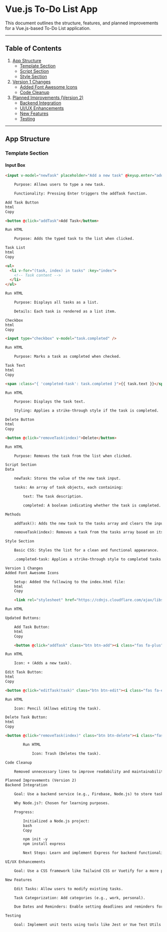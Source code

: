 # Vue.js To-Do List App

This document outlines the structure, features, and planned improvements for a Vue.js-based To-Do List application.

---

## Table of Contents
1. [App Structure](#app-structure)
   - [Template Section](#template-section)
   - [Script Section](#script-section)
   - [Style Section](#style-section)
2. [Version 1 Changes](#version-1-changes)
   - [Added Font Awesome Icons](#added-font-awesome-icons)
   - [Code Cleanup](#code-cleanup)
3. [Planned Improvements (Version 2)](#planned-improvements-version-2)
   - [Backend Integration](#backend-integration)
   - [UI/UX Enhancements](#uiux-enhancements)
   - [New Features](#new-features)
   - [Testing](#testing)

---

## App Structure

### Template Section

#### Input Box
```html
<input v-model="newTask" placeholder="Add a new task" @keyup.enter="addTask" />

    Purpose: Allows users to type a new task.

    Functionality: Pressing Enter triggers the addTask function.

Add Task Button
html
Copy

<button @click="addTask">Add Task</button>

Run HTML

    Purpose: Adds the typed task to the list when clicked.

Task List
html
Copy

<ul>
  <li v-for="(task, index) in tasks" :key="index">
    <!-- Task content -->
  </li>
</ul>

Run HTML

    Purpose: Displays all tasks as a list.

    Details: Each task is rendered as a list item.

Checkbox
html
Copy

<input type="checkbox" v-model="task.completed" />

Run HTML

    Purpose: Marks a task as completed when checked.

Task Text
html
Copy

<span :class="{ 'completed-task': task.completed }">{{ task.text }}</span>

Run HTML

    Purpose: Displays the task text.

    Styling: Applies a strike-through style if the task is completed.

Delete Button
html
Copy

<button @click="removeTask(index)">Delete</button>

Run HTML

    Purpose: Removes the task from the list when clicked.

Script Section
Data

    newTask: Stores the value of the new task input.

    tasks: An array of task objects, each containing:

        text: The task description.

        completed: A boolean indicating whether the task is completed.

Methods

    addTask(): Adds the new task to the tasks array and clears the input field.

    removeTask(index): Removes a task from the tasks array based on its index.

Style Section

    Basic CSS: Styles the list for a clean and functional appearance.

    .completed-task: Applies a strike-through style to completed tasks.

Version 1 Changes
Added Font Awesome Icons

    Setup: Added the following to the index.html file:
    html
    Copy

    <link rel="stylesheet" href="https://cdnjs.cloudflare.com/ajax/libs/font-awesome/6.0.0-beta3/css/all.min.css">

Run HTML

Updated Buttons:

    Add Task Button:
    html
    Copy

    <button @click="addTask" class="btn btn-add"><i class="fas fa-plus"></i></button>

Run HTML

    Icon: + (Adds a new task).

Edit Task Button:
html
Copy

<button @click="editTask(task)" class="btn btn-edit"><i class="fas fa-edit"></i></button>

Run HTML

    Icon: Pencil (Allows editing the task).

Delete Task Button:
html
Copy

<button @click="removeTask(index)" class="btn btn-delete"><i class="fas fa-trash-alt"></i></button>

        Run HTML

            Icon: Trash (Deletes the task).

Code Cleanup

    Removed unnecessary lines to improve readability and maintainability.

Planned Improvements (Version 2)
Backend Integration

    Goal: Use a backend service (e.g., Firebase, Node.js) to store tasks in a database.

    Why Node.js?: Chosen for learning purposes.

    Progress:

        Initialized a Node.js project:
        bash
        Copy

        npm init -y
        npm install express

        Next Steps: Learn and implement Express for backend functionality.

UI/UX Enhancements

    Goal: Use a CSS framework like Tailwind CSS or Vuetify for a more polished and modern design.

New Features

    Edit Tasks: Allow users to modify existing tasks.

    Task Categorization: Add categories (e.g., work, personal).

    Due Dates and Reminders: Enable setting deadlines and reminders for tasks.

Testing

    Goal: Implement unit tests using tools like Jest or Vue Test Utils to ensure app reliability.